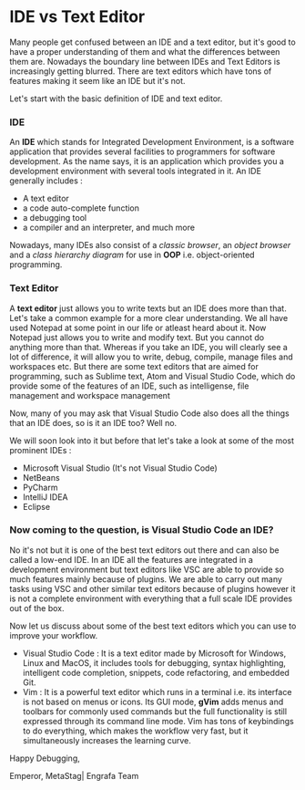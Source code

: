 # IDE vs Text Editor 
Many people get confused between an IDE and a text editor, but it's good to have a proper understanding of them and what the differences between them are. 
Nowadays the boundary line between IDEs and Text Editors is increasingly getting blurred. 
There are text editors which have tons of features making it seem like an IDE but it's not. 

Let's start with the basic definition of IDE and text editor.

### IDE
An **IDE** which stands for Integrated Development Environment, is a software application that provides several facilities to programmers for software development. As the name says, it is an application which provides you a development environment with several tools integrated in it.
An IDE generally includes :
- A text editor
- a code auto-complete function
- a debugging tool
- a compiler and an interpreter, and much more

Nowadays, many IDEs also consist of a *classic browser*, an *object browser* and a *class hierarchy diagram* for use in **OOP** i.e. object-oriented programming.

### Text Editor
A **text editor** just allows you to write texts but an IDE does more than that. Let's take a common example for a more clear understanding. We all have used Notepad at some point in our life or atleast heard about it. Now Notepad just allows you to write and modify text. But you cannot do anything more than that. Whereas if you take an IDE, you will clearly see a lot of difference, it will allow you to write, debug, compile, manage files and workspaces etc. But there are some text editors that are aimed for programming, such as Sublime text, Atom and Visual Studio Code, which do provide some of the features of an IDE, such as intelligense, file management and workspace management

Now, many of you may ask that Visual Studio Code also does all the things that an IDE does, so is it an IDE too? Well no. 

We will soon look into it but before that let's take a look at some of the most prominent IDEs : 
- Microsoft Visual Studio (It's not Visual Studio Code) 
- NetBeans 
- PyCharm 
- IntelliJ IDEA
- Eclipse 

### Now coming to the question, is Visual Studio Code an IDE? 

No it's not but it is one of the best text editors out there and can also be called a low-end IDE. In an IDE all the features are integrated in a development environment but text editors like VSC are able to provide so much features mainly because of plugins. We are able to carry out many tasks using VSC and other similar text editors because of plugins however it is not a complete environment with everything that a full scale IDE provides out of the box.

Now let us discuss about some of the best text editors which you can use to improve your workflow. 
- Visual Studio Code : It is a text editor made by Microsoft for Windows, Linux and MacOS, it includes tools for debugging, syntax highlighting, intelligent code completion, snippets, code refactoring, and embedded Git.
- Vim : It is a powerful text editor which runs in a terminal i.e. its interface is not based on menus or icons. Its GUI mode, **gVim** adds menus and toolbars for commonly used commands but the full functionality is still expressed through its command line mode. Vim has tons of keybindings to do everything, which makes the workflow very fast, but it simultaneously increases the learning curve.

Happy Debugging,

Emperor, MetaStag| Engrafa Team
